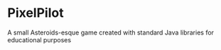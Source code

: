 # PixelPilot
A small Asteroids-esque game created with standard Java libraries for educational purposes
